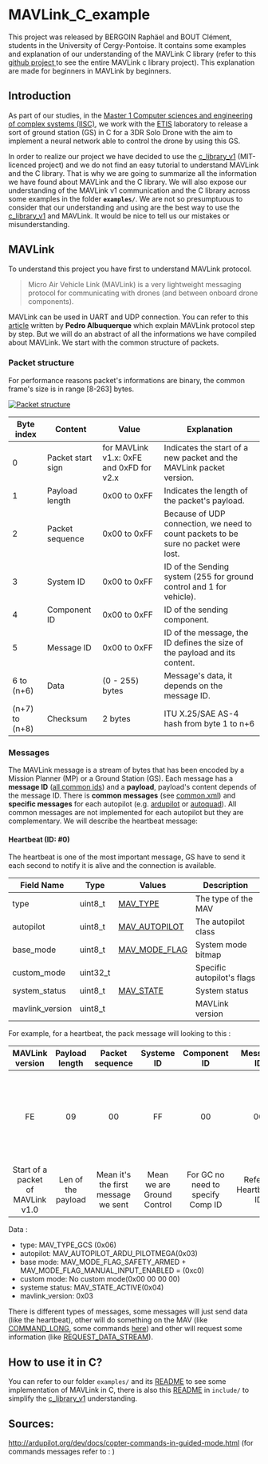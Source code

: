 # MAVLink_C_example #

This project was released by BERGOIN Raphäel and BOUT Clément, students in the University of Cergy-Pontoise. It contains some examples and explanation of our understanding of the MAVLink C library (refer to this [github project ][c_lib] to see the entire MAVLink c library project). This explanation are made for beginners in MAVLink by beginners.

## Introduction ##

As part of our studies, in the [Master 1 Computer sciences and engineering of complex systems (IISC)][miisc], we work with the [ETIS][etis] laboratory to release a sort of ground station (GS) in C for a 3DR Solo Drone with the aim to implement a neural network able to control the drone by using this GS.

In order to realize our project we have decided to use the [c_library_v1][c_lib] (MIT-licenced project) and we do not find an easy tutorial to understand MAVLink and the C library. That is why we are going to summarize all the information we have found about MAVLink and the C library. We will also expose our understanding of the MAVLink v1 communication and the C library across some examples in the folder **`examples/`**. We are not so presumptuous to consider that our understanding and using are the best way to use the [c_library_v1][c_lib] and MAVLink. It would be nice to tell us our mistakes or misunderstanding.

## MAVLink

To understand this project you have first to understand MAVLink protocol.

> Micro Air Vehicle Link (MAVLink) is a very lightweight messaging protocol for communicating with drones (and between onboard drone components). 

MAVLink can be used in UART and UDP connection. You can refer to this [article][mavlink_step_by_step] written by **Pedro Albuquerque** which explain MAVLink protocol step by step. But we will do an abstract of all the informations we have compiled about MAVLink. We start with the common structure of packets.

### Packet structure

For performance reasons packet's informations are binary, the common frame's size is in range [8-263] bytes.

[![Packet structure](https://discuss.ardupilot.org/uploads/default/original/2X/c/c836b6311cc167360e4d24f0e492c06fa8885442.png)](https://discuss.ardupilot.org/t/mavlink-step-by-step/9629)

| Byte index     | Content           | Value                                    | Explanation                                                  |
| -------------- | ----------------- | ---------------------------------------- | ------------------------------------------------------------ |
| 0              | Packet start sign | for MAVLink v1.x: 0xFE and 0xFD for v2.x | Indicates the start of a new packet and the MAVLink packet version. |
| 1              | Payload length    | 0x00 to 0xFF                             | Indicates the length of the packet's payload.                |
| 2              | Packet sequence   | 0x00 to 0xFF                             | Because of UDP connection, we need to count packets to be sure no packet were lost. |
| 3              | System ID         | 0x00 to 0xFF                             | ID of the Sending system (255 for ground control and 1 for vehicle). |
| 4              | Component ID      | 0x00 to 0xFF                             | ID of the sending component.                                 |
| 5              | Message ID        | 0x00 to 0xFF                             | ID of the message, the ID defines the size of the payload and its content. |
| 6 to (n+6)     | Data              | (0 - 255) bytes                          | Message's data, it depends on the message ID.                |
| (n+7) to (n+8) | Checksum          | 2 bytes                                  | ITU X.25/SAE AS-4 hash from byte 1 to n+6                    |

### Messages

The MAVLink message is a stream of bytes that has been encoded by a Mission Planner (MP) or a Ground Station (GS). Each message has a **message ID** ([all common ids](https://groups.google.com/forum/#!topic/mavlink/1zgHUM67E-A)) and a **payload**, payload's content depends of the message ID. There is **common messages** (see [common.xml](https://mavlink.io/en/messages/common.html)) and **specific messages** for each autopilot (e.g. [ardupilot](https://mavlink.io/en/messages/ardupilotmega.html) or [autoquad](https://mavlink.io/en/messages/autoquad.html)). All common messages are not implemented for each autopilot but they are complementary. We will describe the heartbeat message:

#### Heartbeat (ID: #0)

The heartbeat is one of the most important message, GS have to send it each second to notify it is alive and the connection is available.

| Field Name      | Type     | Values                                                       | Description                |
| --------------- | -------- | ------------------------------------------------------------ | -------------------------- |
| type            | uint8_t  | [MAV_TYPE](https://mavlink.io/en/messages/common.html#MAV_TYPE) | The type of the MAV        |
| autopilot       | uint8_t  | [MAV_AUTOPILOT](https://mavlink.io/en/messages/common.html#MAV_AUTOPILOT) | The autopilot class        |
| base_mode       | uint8_t  | [MAV_MODE_FLAG](https://mavlink.io/en/messages/common.html#MAV_MODE_FLAG) | System mode bitmap         |
| custom_mode     | uint32_t |                                                              | Specific autopilot's flags |
| system_status   | uint8_t  | [MAV_STATE](https://mavlink.io/en/messages/common.html#MAV_STATE) | System status              |
| mavlink_version | uint8_t  |                                                              | MAVLink version            |

For example, for a heartbeat, the pack message will looking to this :

|          MAVLink version          |   Payload length   |           Packet sequence           |         Systeme ID         |           Component ID            |       Message ID        |            Data            | Checksum |
| :-------------------------------: | :----------------: | :---------------------------------: | :------------------------: | :-------------------------------: | :---------------------: | :------------------------: | -------- |
|                FE                 |         09         |                 00                  |             FF             |                00                 |           00            | 00 00 00 00 06 03 C0 04 03 | F5 C0    |
| Start of a packet of MAVLink v1.0 | Len of the payload | Mean it's the first message we sent | Mean we are Ground Control | For GC no need to specify Comp ID | Refer to Heartbeat's ID |                            |          |

Data :

* type: MAV_TYPE_GCS (0x06)
* autopilot: MAV_AUTOPILOT_ARDU_PILOTMEGA(0x03)
* base mode: MAV_MODE_FLAG_SAFETY_ARMED + MAV_MODE_FLAG_MANUAL_INPUT_ENABLED = (0xc0)
* custom mode: No custom mode(0x00 00 00 00)
* systeme status: MAV_STATE_ACTIVE(0x04)
* mavlink_version: 0x03

There is different types of messages, some messages will just send data (like the heartbeat), other will do something on the MAV (like [COMMAND_LONG](https://mavlink.io/en/messages/common.html#COMMAND_LONG), some commands [here](https://mavlink.io/en/messages/common.html#MAV_CMD)) and other will request some information (like [REQUEST_DATA_STREAM](https://mavlink.io/en/messages/common.html#REQUEST_DATA_STREAM)).

## How to use it in C?

You can refer to our folder `examples/` and its [README](examples/README.md) to see some implementation of MAVLink in C, there is also this [README](./include/README.md) in `include/` to simplify the [c_library_v1][c_lib] understanding.

## Sources:

http://ardupilot.org/dev/docs/copter-commands-in-guided-mode.html (for commands messages refer to : )

[c_lib]:https://github.com/mavlink/c_library_v1	"C library v1 repository"
[mavlink_step_by_step]:https://discuss.ardupilot.org/t/mavlink-step-by-step/9629	"The MAVLink step by step by Pedro Albuquerque"
[etis]:https://www-etis.ensea.fr/	"ETIS laboratory's website"
[miisc]:https://depinfo.u-cergy.fr/master/m1-iisc-master-1	"Master's website"
[mavio]:https://mavlink.io/en/messages/common.html


